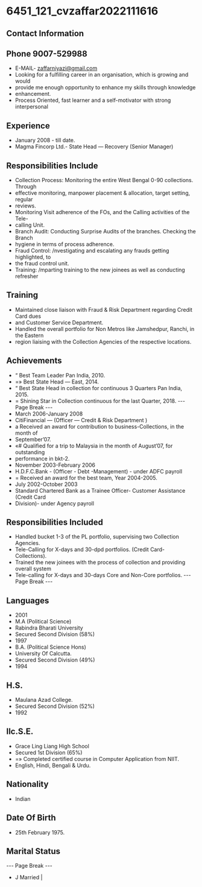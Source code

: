 # 6451_121_cvzaffar2022111616

## Contact Information



## Phone 9007-529988

* E-MAIL- zaffarniyazi@gmail.com
* Looking for a fulfilling career in an organisation, which is growing and would
* provide me enough opportunity to enhance my skills through knowledge
* enhancement.
* Process Oriented, fast learner and a self-motivator with strong interpersonal


## Experience

* January 2008 - till date.
* Magma Fincorp Ltd.- State Head — Recovery (Senior Manager)


## Responsibilities Include

* Collection Process: Monitoring the entire West Bengal 0-90 collections. Through
* effective monitoring, manpower placement & allocation, target setting, regular
* reviews.
* Monitoring Visit adherence of the FOs, and the Calling activities of the Tele-
* calling Unit.
* Branch Audit: Conducting Surprise Audits of the branches. Checking the Branch
* hygiene in terms of process adherence.
* Fraud Control: /nvestigating and escalating any frauds getting highlighted, to
* the fraud control unit.
* Training: /mparting training to the new joinees as well as conducting refresher


## Training

* Maintained close liaison with Fraud & Risk Department regarding Credit Card dues
* and Customer Service Department.
* Handled the overall portfolio for Non Metros like Jamshedpur, Ranchi, in the Eastern
* region liaising with the Collection Agencies of the respective locations.


## Achievements

* “ Best Team Leader Pan India, 2010.
* =» Best State Head — East, 2014.
* “ Best State Head in collection for continuous 3 Quarters Pan India, 2015.
* = Shining Star in Collection continuous for the last Quarter, 2018.
--- Page Break ---
* March 2006-January 2008
* CitiFinancial — (Officer — Credit & Risk Department )
* a Received an award for contribution to business-Collections, in the month of
* September’07.
* «# Qualified for a trip to Malaysia in the month of August’07, for outstanding
* performance in bkt-2.
* November 2003-February 2006
* H.D.F.C.Bank - (Officer - Debt -Management) - under ADFC payroll
* = Received an award for the best team, Year 2004-2005.
* July 2002-October 2003
* Standard Chartered Bank as a Trainee Officer- Customer Assistance (Credit Card
* Division)- under Agency payroll


## Responsibilities Included

* Handled bucket 1-3 of the PL portfolio, supervising two Collection Agencies.
* Tele-Calling for X-days and 30-dpd portfolios. (Credit Card- Collections).
* Trained the new joinees with the process of collection and providing overall system
* Tele-calling for X-days and 30-days Core and Non-Core portfolios.
--- Page Break ---


## Languages

* 2001
* M.A (Political Science)
* Rabindra Bharati University
* Secured Second Division (58%)
* 1997
* B.A. (Political Science Hons)
* University Of Calcutta.
* Secured Second Division (49%)
* 1994


## H.S.

* Maulana Azad College.
* Secured Second Division (52%)
* 1992


## Ilc.S.E.

* Grace Ling Liang High School
* Secured 1st Division (65%)
* =» Completed certified course in Computer Application from NIIT.
* English, Hindi, Bengali & Urdu.


## Nationality

* Indian


## Date Of Birth

* 25th February 1975.


## Marital Status

--- Page Break ---
* J Married |

